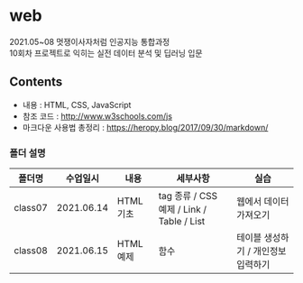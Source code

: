 # web

2021.05~08 멋쟁이사자처럼 인공지능 통합과정   
10회차 프로젝트로 익히는 실전 데이터 분석 및 딥러닝 입문

## Contents
* 내용 : HTML, CSS, JavaScript
* 참조 코드 : http://www.w3schools.com/js
* 마크다운 사용법 총정리 :  https://heropy.blog/2017/09/30/markdown/

### 폴더 설명
|폴더명|수업일시|내용|세부사항| 실습|
|----|---|---|---|---|
|class07|2021.06.14|HTML 기초| tag 종류 / CSS 예제 / Link / Table / List | 웹에서 데이터 가져오기 |
|class08|2021.06.15|HTML 예제| 함수 | 테이블 생성하기 / 개인정보 입력하기| 
